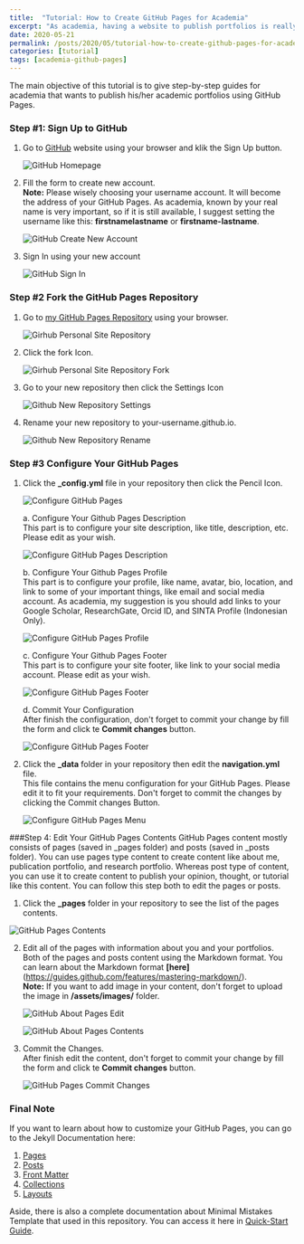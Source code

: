 ```yaml
---
title:  "Tutorial: How to Create GitHub Pages for Academia"
excerpt: "As academia, having a website to publish portfolios is really important. GitHub Pages will be a perfect solution because it doesn't cost anything. There is no need to buy a domain and web hosting service. Everything is all in Github. This tutorial will guide you to build your GitHub Pages. Please enjoy it! "
date: 2020-05-21
permalink: /posts/2020/05/tutorial-how-to-create-github-pages-for-academia/
categories: [tutorial]
tags: [academia-github-pages]
---
```


The main objective of this tutorial is to give step-by-step guides for academia that wants to publish his/her academic portfolios using GitHub Pages.

### Step #1: Sign Up to GitHub 

1. Go to [GitHub](https://github.com) website using your browser and klik the Sign Up button.

   ![GitHub Homepage](/assets/images/github-homepage.png "GitHub Homepage")

2. Fill the form to create new account. <br />
   **Note:** Please wisely choosing your username account. It will become the address of your GitHub Pages. As academia, known by your real name is very important, so if it is still available, I suggest setting the username like this: **firstnamelastname** or **firstname-lastname**.

   ![GitHub Create New Account](/assets/images/github-join.png "GitHub Create New Account")

3. Sign In using your new account

   ![GitHub Sign In](/assets/images/github-sign-in.png "GitHub Sign In")


### Step #2 Fork the GitHub Pages Repository

1. Go to [my GitHub Pages Repository](https://github.com/sigit-purnomo/sigit-purnomo.github.io) using your browser.

   ![Girhub Personal Site Repository](/assets/images/repository-github.png "Girhub Personal Site Repository")

2. Click the fork Icon.

   ![Girhub Personal Site Repository Fork](/assets/images/repository-github-fork.png "Girhub Personal Site Repository Fork")

3. Go to your new repository then click the Settings Icon

   ![Github New Repository Settings](/assets/images/repository-settings.png "Github New Repository Settings")

4. Rename your new repository to your-username.github.io.

   ![Github New Repository Rename](/assets/images/repository-rename.png "Github New Repository Rename")


### Step #3 Configure Your GitHub Pages

1. Click the **_config.yml** file in your repository then click the Pencil Icon. 

   ![Configure GitHub Pages](/assets/images/configuration-edit.png "Configure GitHub Pages")

   a. Configure Your Github Pages Description <br />
      This part is to configure your site description, like title, description, etc. Please edit as your wish.

      ![Configure GitHub Pages Description](/assets/images/configuration-settings-description.png "Configure GitHub Pages Description")

   b. Configure Your Github Pages Profile <br />
      This part is to configure your profile, like name, avatar, bio, location, and link to some of your important things, like email and social media account. As academia, my suggestion is you should add links to your Google Scholar, ResearchGate, Orcid ID, and SINTA Profile (Indonesian Only).

      ![Configure GitHub Pages Profile](/assets/images/configuration-settings-profile.png "Configure GitHub Pages Profile")

   c. Configure Your Github Pages Footer <br />
      This part is to configure your site footer, like link to your social media account. Please edit as your wish.

      ![Configure GitHub Pages Footer](/assets/images/configuration-settings-footer.png "Configure GitHub Pages Footer")   

   d. Commit Your Configuration <br />
      After finish the configuration, don't forget to commit your change by fill the form and click te **Commit changes** button.

      ![Configure GitHub Pages Footer](/assets/images/configuration-commit.png "Configure GitHub Pages Footer")   

2. Click the **_data** folder in your repository then edit the **navigation.yml** file.  <br />
   This file contains the menu configuration for your GitHub Pages. Please edit it to fit your requirements. Don't forget to commit the changes by clicking the Commit changes Button.

   ![Configure GitHub Pages Menu](/assets/images/navigation-edit.png "Configure GitHub Pages Menu")

###Step 4: Edit Your GitHub Pages Contents
GitHub Pages content mostly consists of pages (saved in _pages folder) and posts (saved in _posts folder). You can use pages type content to create content like about me, publication portfolio, and research portfolio. Whereas post type of content, you can use it to create content to publish your opinion, thought, or tutorial like this content. You can follow this step both to edit the pages or posts. 

1. Click the **_pages** folder in your repository to see the list of the pages contents.<br />

  ![GitHub Pages Contents](/assets/images/pages-lists.png "GitHub Pages Contents]")

2. Edit all of the pages with information about you and your portfolios.<br />
   Both of the pages and posts content using the Markdown format. You can learn about the Markdown format **[here]**(https://guides.github.com/features/mastering-markdown/). <br />
   **Note:** If you want to add image in your content, don't forget to upload the image in **/assets/images/** folder.
   
   ![GitHub About Pages Edit](/assets/images/pages-content.png "GitHub About Pages Edit")

   ![GitHub About Pages Contents](/assets/images/pages-content-edit.png "GitHub About Pages Contents")

3. Commit the Changes.<br />
   After finish edit the content, don't forget to commit your change by fill the form and click te **Commit changes** button.

   ![GitHub Pages Commit Changes](/assets/images/pages-content-commit.png "GitHub Pages Commit Changes")   


### Final Note
If you want to learn about how to customize your GitHub Pages, you can go to the Jekyll Documentation here:
1. [Pages](https://jekyllrb.com/docs/pages/)
2. [Posts](https://jekyllrb.com/docs/posts/)
3. [Front Matter](https://jekyllrb.com/docs/front-matter/)
4. [Collections](https://jekyllrb.com/docs/collections/)
5. [Layouts](https://jekyllrb.com/docs/layouts/)

Aside, there is also a complete documentation about Minimal Mistakes Template that used in this repository. You can access it here in [Quick-Start Guide](https://mmistakes.github.io/minimal-mistakes/docs/quick-start-guide/).
